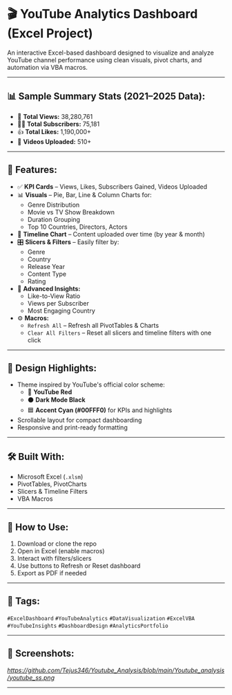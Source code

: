 # 🎬 YouTube Analytics Dashboard (Excel Project)

An interactive Excel-based dashboard designed to visualize and analyze YouTube channel performance using clean visuals, pivot charts, and automation via VBA macros.

---

## 📊 Sample Summary Stats (2021–2025 Data):
- 🔁 **Total Views:** 38,280,761  
- 🙋‍♂️ **Total Subscribers:** 75,181  
- 👍 **Total Likes:** 1,190,000+  
- 🎥 **Videos Uploaded:** 510+

---

## 🚀 Features:
- ✅ **KPI Cards** – Views, Likes, Subscribers Gained, Videos Uploaded
- 📊 **Visuals** – Pie, Bar, Line & Column Charts for:
  - Genre Distribution
  - Movie vs TV Show Breakdown
  - Duration Grouping
  - Top 10 Countries, Directors, Actors
- 📅 **Timeline Chart** – Content uploaded over time (by year & month)
- 🎛️ **Slicers & Filters** – Easily filter by:
  - Genre
  - Country
  - Release Year
  - Content Type
  - Rating
- 🧠 **Advanced Insights:**
  - Like-to-View Ratio
  - Views per Subscriber
  - Most Engaging Country
- ⚙️ **Macros:**
  - `Refresh All` – Refresh all PivotTables & Charts
  - `Clear All Filters` – Reset all slicers and timeline filters with one click

---

## 🎨 Design Highlights:
- Theme inspired by YouTube's official color scheme:
  - 🔴 **YouTube Red**
  - ⚫ **Dark Mode Black**
  - 🟦 **Accent Cyan (#00FFF0)** for KPIs and highlights
- Scrollable layout for compact dashboarding
- Responsive and print-ready formatting

---

## 🛠️ Built With:
- Microsoft Excel (`.xlsm`)
- PivotTables, PivotCharts
- Slicers & Timeline Filters
- VBA Macros

---

## 📂 How to Use:
1. Download or clone the repo
2. Open in Excel (enable macros)
3. Interact with filters/slicers
4. Use buttons to Refresh or Reset dashboard
5. Export as PDF if needed

---

## 🔖 Tags:
`#ExcelDashboard` `#YouTubeAnalytics` `#DataVisualization` `#ExcelVBA` `#YouTubeInsights` `#DashboardDesign` `#AnalyticsPortfolio`

---

## 📸 Screenshots:
*https://github.com/Tejus346/Youtube_Analysis/blob/main/Youtube_analysis/youtube_ss.png*

---




